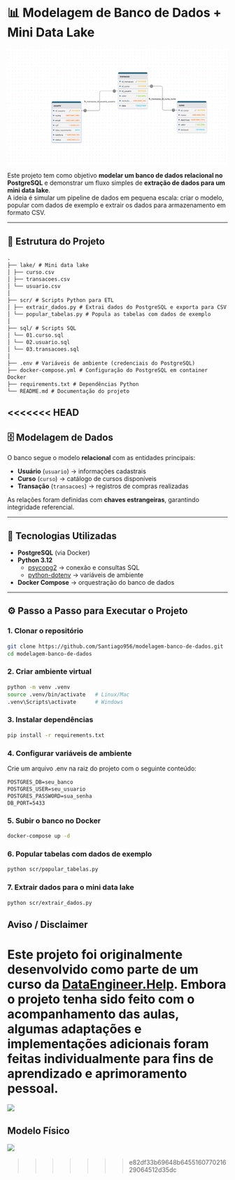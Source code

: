 # 📊 Modelagem de Banco de Dados + Mini Data Lake

![img](/img/modelo_fisico.png)

Este projeto tem como objetivo **modelar um banco de dados relacional no PostgreSQL** e demonstrar um fluxo simples de **extração de dados para um mini data lake**.  
A ideia é simular um pipeline de dados em pequena escala: criar o modelo, popular com dados de exemplo e extrair os dados para armazenamento em formato CSV.

---

## 📂 Estrutura do Projeto

```
.
├── lake/ # Mini data lake
│ ├── curso.csv
│ ├── transacoes.csv
│ └── usuario.csv
│
├── scr/ # Scripts Python para ETL
│ ├── extrair_dados.py # Extrai dados do PostgreSQL e exporta para CSV
│ └── popular_tabelas.py # Popula as tabelas com dados de exemplo
│
├── sql/ # Scripts SQL
│ └── 01.curso.sql
│ └── 02.usuario.sql
│ └── 03.transacoes.sql
│
├── .env # Variáveis de ambiente (credenciais do PostgreSQL)
├── docker-compose.yml # Configuração do PostgreSQL em container Docker
├── requirements.txt # Dependências Python
└── README.md # Documentação do projeto
```

<<<<<<< HEAD
---

## 🗄️ Modelagem de Dados

O banco segue o modelo **relacional** com as entidades principais:

- **Usuário** (`usuario`) → informações cadastrais
- **Curso** (`curso`) → catálogo de cursos disponíveis
- **Transação** (`transacoes`) → registros de compras realizadas

As relações foram definidas com **chaves estrangeiras**, garantindo integridade referencial.

---

## 🚀 Tecnologias Utilizadas

- **PostgreSQL** (via Docker)
- **Python 3.12**
  - [psycopg2](https://pypi.org/project/psycopg2/) → conexão e consultas SQL
  - [python-dotenv](https://pypi.org/project/python-dotenv/) → variáveis de ambiente
- **Docker Compose** → orquestração do banco de dados

---

## ⚙️ Passo a Passo para Executar o Projeto

### 1. Clonar o repositório

```bash
git clone https://github.com/Santiago956/modelagem-banco-de-dados.git
cd modelagem-banco-de-dados
```

### 2. Criar ambiente virtual

```bash
python -m venv .venv
source .venv/bin/activate   # Linux/Mac
.venv\Scripts\activate      # Windows
```

### 3. Instalar dependências

```bash
pip install -r requirements.txt
```

### 4. Configurar variáveis de ambiente

Crie um arquivo .env na raiz do projeto com o seguinte conteúdo:

```
POSTGRES_DB=seu_banco
POSTGRES_USER=seu_usuario
POSTGRES_PASSWORD=sua_senha
DB_PORT=5433
```

### 5. Subir o banco no Docker

```bash
docker-compose up -d
```

### 6. Popular tabelas com dados de exemplo

```bash
python scr/popular_tabelas.py
```

### 7. Extrair dados para o mini data lake

```bash
python scr/extrair_dados.py
```

## Aviso / Disclaimer

Este projeto foi originalmente desenvolvido como parte de um curso da [DataEngineer.Help](DataEngineer.Help).
Embora o projeto tenha sido feito com o acompanhamento das aulas, algumas adaptações e implementações adicionais foram feitas individualmente para fins de aprendizado e aprimoramento pessoal.
=======
![](/modelo-logico.png)

## Modelo Físico

![](/modelo_fisico.png)
>>>>>>> e82df33b69648b645516077021629064512d35dc
